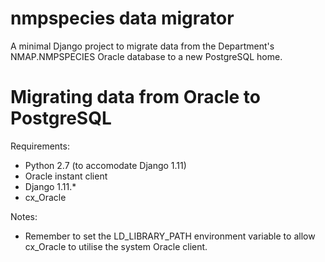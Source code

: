 # nmpspecies data migrator

A minimal Django project to migrate data from the Department's NMAP.NMPSPECIES
Oracle database to a new PostgreSQL home.

# Migrating data from Oracle to PostgreSQL

Requirements:

* Python 2.7 (to accomodate Django 1.11)
* Oracle instant client
* Django 1.11.*
* cx_Oracle

Notes:

* Remember to set the LD_LIBRARY_PATH environment variable to allow cx_Oracle
to utilise the system Oracle client.
